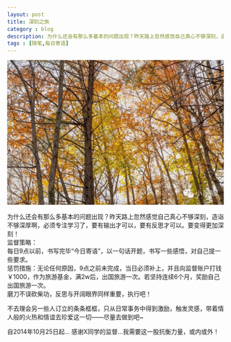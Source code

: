 ```yaml
---
layout: post
title: 深刻之旅
category : blog
description: 为什么还会有那么多基本的问题出现？昨天路上忽然感觉自己真心不够深刻，造诣不够深厚啊，必须专注学习了，要有输出才可以，要有反思才可以。要变得更加深刻！
tags : [随笔,每日寄语]
---
```


![](/assets/images/post/20141028.jpg)


为什么还会有那么多基本的问题出现？昨天路上忽然感觉自己真心不够深刻，造诣不够深厚啊，必须专注学习了，要有输出才可以，要有反思才可以。要变得更加深刻！  
监督策略：  
每日9点以前，书写完毕“今日寄语”，以一句话开题，书写一些感悟，对自己提一些要求。  
惩罚措施：无论任何原因，9点之前未完成，当日必须补上，并且向监督账户打钱￥1000，作为旅游基金，满2w后，出国旅游一次。若坚持连续6个月，奖励自己出国旅游一次。  
磨刀不误砍柴功，反思与开阔眼界同样重要，执行吧！  

不去理会另一些人订立的条条框框，只从日常事务中得到激励，触发灵感，带着情人般的火热和情谊去珍爱这一切——尽量去做到吧~  

自2014年10月25日起...
感谢X同学的监督...我需要这一股抗衡力量，或内或外！

